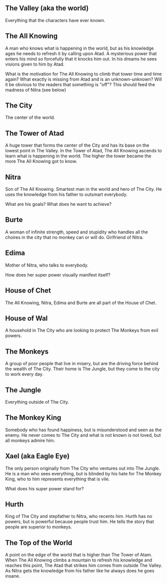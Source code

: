The Valley (aka the world)
--------------------------

Everything that the characters have ever known.


The All Knowing
---------------

A man who knows what is happening in the world, but as his knowledge ages he needs to refresh it by calling upon Atad.
A mysterious power that enters his mind so forcefully that it knocks him out.
In his dreams he sees visions given to him by Atad.

What is the motivation for The All Knowing to climb that tower time and time again?
What exactly is missing from Atad and is an unknown-unknown? Will it be obvious to the readers that something is "off"? This should feed the madness of Nitra (see below)


The City
--------

The center of the world.


The Tower of Atad
-----------------

A huge tower that forms the center of the City and has its base on the lowest point in The Valley.
In the Tower of Atad, The All Knowing ascends to learn what is happening in the world.
The higher the tower became the more The All Knowing got to know. 


Nitra
-----

Son of The All Knowing. Smartest man in the world and hero of The City.
He uses the knowledge from his father to outsmart everybody.

What are his goals? What does he want to achieve?


Burte
------

A woman of infinite strength, speed and stupidity who handles all the choires in the city that no monkey can or will do.
Girlfriend of Nitra.


Edima
-----

Mother of Nitra, who talks to everybody.

How does her super power visually manifest itself?


House of Chet
-------------

The All Knowing, Nitra, Edima and Burte are all part of the House of Chet.


House of Wal
------------

A household in The City who are looking to protect The Monkeys from evil powers.


The Monkeys
-----------

A group of poor people that live in misery, but are the driving force behind the wealth of The City.
Their home is The Jungle, but they come to the city to work every day.


The Jungle
----------

Everything outside of The City.


The Monkey King
---------------

Somebody who has found happiness, but is misunderstood and seen as the enemy.
He never comes to The City and what is not known is not loved, but all monkeys admire him. 


Xael (aka Eagle Eye)
--------------------

The only person originally from The City who ventures out into The Jungle. 
He is a man who sees everything, but is blinded by his hate for The Monkey King, 
who to him represents everything that is vile.

What does his super power stand for?


Hurth
-----

King of The City and stepfather to Nitra, who recents him. Hurth has no powers, but is powerful because people trust him.
He tells the story that people are superior to monkeys.


The Top of the World
--------------------

A point on the edge of the world that is higher than The Tower of Atam.
When The All Knowing climbs a mountain to refresh his knowledge and reaches this point, The Atad that strikes him comes from outside The Valley.
As Nitra gets the knowledge from his father like he always does he goes insane. 

